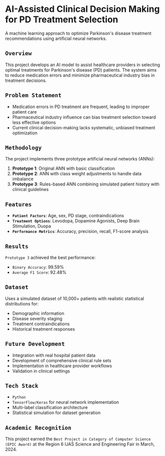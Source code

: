 # AI-Assisted Clinical Decision Making for PD Treatment Selection

A machine learning approach to optimize Parkinson's disease treatment recommendations using artificial neural networks.

## `Overview`

This project develops an AI model to assist healthcare providers in selecting optimal treatments for Parkinson's disease (PD) patients. The system aims to reduce medication errors and minimize pharmaceutical industry bias in treatment decisions.

## `Problem Statement`

- Medication errors in PD treatment are frequent, leading to improper patient care
- Pharmaceutical industry influence can bias treatment selection toward less effective options
- Current clinical decision-making lacks systematic, unbiased treatment optimization

## `Methodology`

The project implements three prototype artificial neural networks (ANNs):

1. **Prototype 1**: Original ANN with basic classification
2. **Prototype 2**: ANN with class weight adjustments to handle data imbalance
3. **Prototype 3**: Rules-based ANN combining simulated patient history with clinical guidelines

## `Features`

- **`Patient Factors`**: Age, sex, PD stage, contraindications
- **`Treatment Options`**: Levodopa, Dopamine Agonists, Deep Brain Stimulation, Duopa
- **`Performance Metrics`**: Accuracy, precision, recall, F1-score analysis

## `Results`

`Prototype 3` achieved the best performance:
- `Binary Accuracy`: 99.59%
- `Average F1 Score`: 92.48%

## `Dataset`

Uses a simulated dataset of 10,000+ patients with realistic statistical distributions for:
- Demographic information
- Disease severity staging
- Treatment contraindications
- Historical treatment responses

## `Future Development`

- Integration with real hospital patient data
- Development of comprehensive clinical rule sets
- Implementation in healthcare provider workflows
- Validation in clinical settings

## `Tech Stack`

- `Python`
- `TensorFlow/Keras` for neural network implementation
- Multi-label classification architecture
- Statistical simulation for dataset generation

## `Academic Recognition`

This project earned the `Best Project in Category of Computer Science (EPIC Award)` at the Region 6 IJAS Science and Engineering Fair in March, 2024.

